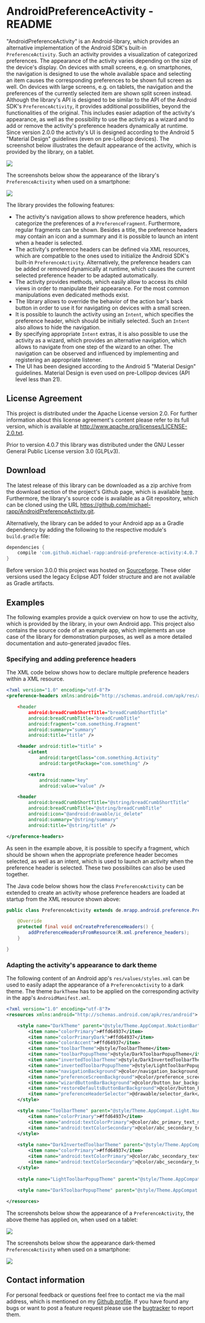 # AndroidPreferenceActivity - README

"AndroidPreferenceActivity" is an Android-library, which provides an alternative implementation of the Android SDK's built-in `PreferenceActivity`. Such an activity provides a visualization of categorized preferences. The appearance of the activity varies depending on the size of the device's display. On devices with small screens, e.g. on smartphones, the navigation is designed to use the whole available space and selecting an item causes the corresponding preferences to be shown full screen as well. On devices with large screens, e.g. on tablets, the navigation and the preferences of the currently selected item are shown split screen instead. Although the library's API is designed to be similar to the API of the Android SDK's `PreferenceActivity`, it provides additional possibilities, beyond the functionalities of the original. This includes easier adaption of the activity's appearance, as well as the possibility to use the activity as a wizard and to add or remove the activity's preference headers dynamically at runtime. Since version 2.0.0 the activity's UI is designed according to the Android 5 "Material Design" guidelines (even on pre-Lollipop devices). The screenshot below illustrates the default appearance of the activity, which is provided by the library, on a tablet.

![](doc/images/example-tablet.png)

The screenshots below show the appearance of the library's `PreferenceActivity` when used on a smartphone:

![](doc/images/example-smartphone.png)

The library provides the following features:

- The activity's navigation allows to show preference headers, which categorize the preferences of a `PreferenceFragment`. Furthermore, regular fragments can be shown. Besides a title, the preference headers may contain an icon and a summary and it is possible to launch an intent when a header is selected.
- The activity's preference headers can be defined via XML resources, which are compatible to the ones used to initialize the Android SDK's built-in `PreferenceActivity`. Alternatively, the preference headers can be added or removed dynamically at runtime, which causes the current selected preference header to be adapted automatically.
- The activity provides methods, which easily allow to access its child views in order to manipulate their appearance. For the most common manipulations even dedicated methods exist.
- The library allows to override the behavior of the action bar's back button in order to use it for navigating on devices with a small screen.
- It is possible to launch the activity using an `Intent`, which specifies the preference header, which should be initially selected. Such an `Intent` also allows to hide the navigation.
- By specifying appropriate `Intent` extras, it is also possible to use the activity as a wizard, which provides an alternative navigation, which allows to navigate from one step of the wizard to an other. The navigation can be observed and influenced by implementing and registering an appropriate listener.
- The UI has been designed according to the Android 5 "Material Design" guidelines. Material Design is even used on pre-Lollipop devices (API level less than 21).

## License Agreement

This project is distributed under the Apache License version 2.0. For further information about this license agreement's content please refer to its full version, which is available at http://www.apache.org/licenses/LICENSE-2.0.txt.

Prior to version 4.0.7 this library was distributed under the GNU Lesser General Public License version 3.0 (GLPLv3).

## Download

The latest release of this library can be downloaded as a zip archive from the download section of the project's Github page, which is available [here](https://github.com/michael-rapp/AndroidPreferenceActivity/releases). Furthermore, the library's source code is available as a Git repository, which can be cloned using the URL https://github.com/michael-rapp/AndroidPreferenceActivity.git.

Alternatively, the library can be added to your Android app as a Gradle dependency by adding the following to the respective module's `build.gradle` file:

```groovy
dependencies {
    compile 'com.github.michael-rapp:android-preference-activity:4.0.7'
}
```

Before version 3.0.0 this project was hosted on [Sourceforge](https://sourceforge.net/projects/androidpreferenceactivity). These older versions used the legacy Eclipse ADT folder structure and are not available as Gradle artifacts.

## Examples

The following examples provide a quick overview on how to use the activity, which is provided by the library, in your own Android app. This project also contains the source code of an example app, which implements an use case of the library for demonstration purposes, as well as a more detailed documentation and auto-generated javadoc files.

### Specifying and adding preference headers

The XML code below shows how to declare multiple preference headers within a XML resource.

```xml
<?xml version="1.0" encoding="utf-8"?> 
<preference-headers xmlns:android="http://schemas.android.com/apk/res/android" 

    <header 
        android:breadCrumbShortTitle="breadCrumbShortTitle" 
        android:breadCrumbTitle="breadCrumbTitle" 
        android:fragment="com.something.Fragment" 
        android:summary="summary" 
        android:title="title" /> 

    <header android:title="title" > 
        <intent 
            android:targetClass="com.something.Activity" 
            android:targetPackage="com.something" /> 

        <extra 
            android:name="key" 
            android:value="value" /> 

    <header 
        android:breadCrumbShortTitle="@string/breadCrumbShortTitle" 
        android:breadCrumbTitle="@string/breadCrumbTitle" 
        android:icon="@android:drawable/ic_delete" 
        android:summary="@string/summary" 
        android:title="@string/title" /> 

</preference-headers>
```

As seen in the example above, it is possible to specify a fragment, which should be shown when the appropriate preference header becomes selected, as well as an intent, which is used to launch an activity when the preference header is selected. These two possibilites can also be used together.

The Java code below shows how the class `PreferenceActivity` can be extended to create an activity whose preference headers are loaded at startup from the XML resource shown above:

```java
public class PreferenceActivity extends de.mrapp.android.preference.PreferenceActivity { 

    @Override 
    protected final void onCreatePreferenceHeaders() { 
        addPreferenceHeadersFromResource(R.xml.preference_headers); 
    } 

}
```

### Adapting the activity's appearance to dark theme

The following content of an Android app's `res/values/styles.xml` can be used to easily adapt the appearance of a `PreferenceActivity` to a dark theme. The theme `DarkTheme` has to be applied on the corresponding activity in the app's `AndroidManifest.xml`.
 
```xml
<?xml version="1.0" encoding="utf-8"?> 
<resources xmlns:android="http://schemas.android.com/apk/res/android"> 

    <style name="DarkTheme" parent="@style/Theme.AppCompat.NoActionBar">
        <item name="colorPrimary">#ffd64937</item>
        <item name="colorPrimaryDark">#ffd64937</item>
        <item name="colorAccent">#ffd64937</item>
        <item name="toolbarTheme">@style/ToolbarTheme</item>
        <item name="toolbarPopupTheme">@style/DarkToolbarPopupTheme</item>
        <item name="invertedToolbarTheme">@style/DarkInvertedToolbarTheme</item>
        <item name="invertedToolbarPopupTheme">@style/LightToolbarPopupTheme</item>
        <item name="navigationBackground">@color/navigation_background_dark</item>
        <item name="preferenceScreenBackground">@color/preference_screen_background_dark</item>
        <item name="wizardButtonBarBackground">@color/button_bar_background_dark</item>
        <item name="restoreDefaultsButtonBarBackground">@color/button_bar_background_dark</item>
        <item name="preferenceHeaderSelector">@drawable/selector_dark</item>
    </style>

    <style name="ToolbarTheme" parent="@style/Theme.AppCompat.Light.NoActionBar">
        <item name="colorPrimary">#ffd64937</item>
        <item name="android:textColorPrimary">@color/abc_primary_text_material_dark</item>
        <item name="android:textColorSecondary">@color/abc_secondary_text_material_dark</item>
    </style>
        
    <style name="DarkInvertedToolbarTheme" parent="@style/Theme.AppCompat.NoActionBar">
        <item name="colorPrimary">#ffd64937</item>
        <item name="android:textColorPrimary">@color/abc_secondary_text_material_dark</item>
        <item name="android:textColorSecondary">@color/abc_secondary_text_material_dark</item>
    </style>
    
    <style name="LightToolbarPopupTheme" parent="@style/Theme.AppCompat.Light.NoActionBar"/>
    
    <style name="DarkToolbarPopupTheme" parent="@style/Theme.AppCompat.NoActionBar"/>

</resources>
```

The screenshots below show the appearance of a `PreferenceActivity`, the above theme has applied on, when used on a tablet:

![](doc/images/example-tablet-dark.png)

The screenshots below show the appearance dark-themed `PreferenceActivity` when used on a smartphone:

![](doc/images/example-smartphone-dark.png)

## Contact information

For personal feedback or questions feel free to contact me via the mail address, which is mentioned on my [Github profile](https://github.com/michael-rapp). If you have found any bugs or want to post a feature request please use the [bugtracker](https://github.com/michael-rapp/AndroidPreferenceActivity/issues) to report them.